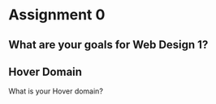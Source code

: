 # Assignment 0

## What are your goals for Web Design 1? 


## Hover Domain
What is your Hover domain?




